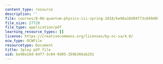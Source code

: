 ```yaml
---
content_type: resource
description: ''
file: courses/8-06-quantum-physics-iii-spring-2018/be90a10d04f73c049d05359b366ab291_jhIU1msmvaY.pdf
file_size: 27720
file_type: application/pdf
learning_resource_types: []
license: https://creativecommons.org/licenses/by-nc-sa/4.0/
ocw_type: OCWFile
resourcetype: Document
title: 3play pdf file
uid: be90a10d-04f7-3c04-9d05-359b366ab291
---
```

